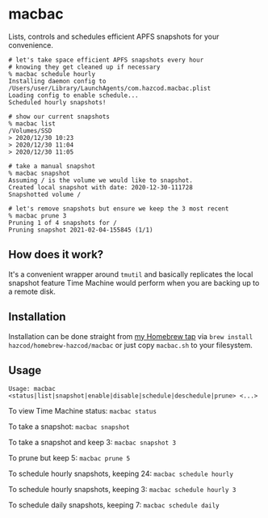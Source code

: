 
# macbac

Lists, controls and schedules efficient APFS snapshots for your convenience.

```shell
# let's take space efficient APFS snapshots every hour
# knowing they get cleaned up if necessary
% macbac schedule hourly
Installing daemon config to /Users/user/Library/LaunchAgents/com.hazcod.macbac.plist
Loading config to enable schedule...
Scheduled hourly snapshots!

# show our current snapshots
% macbac list
/Volumes/SSD
> 2020/12/30 10:23
> 2020/12/30 11:04
> 2020/12/30 11:05

# take a manual snapshot
% macbac snapshot
Assuming / is the volume we would like to snapshot.
Created local snapshot with date: 2020-12-30-111728
Snapshotted volume /

# let's remove snapshots but ensure we keep the 3 most recent
% macbac prune 3
Pruning 1 of 4 snapshots for /
Pruning snapshot 2021-02-04-155845 (1/1)
```

## How does it work?

It's a convenient wrapper around `tmutil` and basically replicates the local snapshot feature Time Machine would perform when you are backing up to a remote disk.

## Installation

Installation can be done straight from [my Homebrew tap](https://github.com/hazcod/homebrew-hazcod) via `brew install hazcod/homebrew-hazcod/macbac` or just copy `macbac.sh` to  your filesystem.

## Usage

`Usage: macbac <status|list|snapshot|enable|disable|schedule|deschedule|prune> <...>`

To view Time Machine status: `macbac status`

To take a snapshot: `macbac snapshot`

To take a snapshot and keep 3: `macbac snapshot 3`

To prune but keep 5: `macbac prune 5`

To schedule hourly snapshots, keeping 24: `macbac schedule hourly`

To schedule hourly snapshots, keeping 3: `macbac schedule hourly 3` 

To schedule daily snapshots, keeping 7: `macbac schedule daily`
